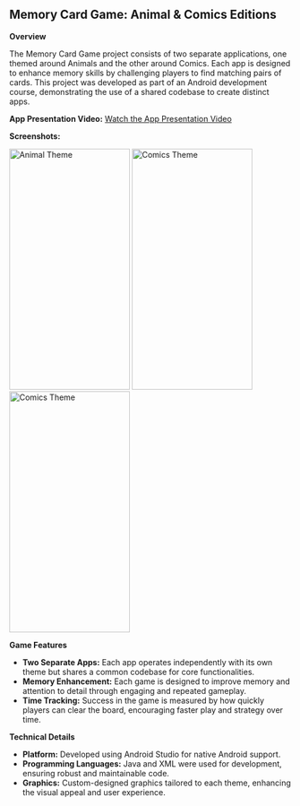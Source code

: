 <h2>Memory Card Game: Animal & Comics Editions </h2>

<p><strong>Overview</strong></p>
<p>The Memory Card Game project consists of two separate applications, one themed around Animals and the other around Comics. Each app is designed to enhance memory skills by challenging players to find matching pairs of cards. This project was developed as part of an Android development course, demonstrating the use of a shared codebase to create distinct apps.</p>

<p><strong>App Presentation Video:</strong>
<a href="https://www.youtube.com/watch?v=TETSWUxY5ZE">Watch the App Presentation Video</a>
</p>



<p><strong>Screenshots:</strong></p>
<img src="https://github.com/Noam0/MultiMemoryCardGame/assets/101128914/8ee2ed18-1e92-4591-b238-dc1eb7b2f95b" alt="Animal Theme" width="215" height="430">
<img src="https://github.com/Noam0/MultiMemoryCardGame/assets/101128914/b11cc7b8-bbc8-4be8-a7d8-9e87ae7b0c2e" alt="Comics Theme" width="215" height="430">
<img src="https://github.com/Noam0/MultiMemoryCardGame/assets/101128914/912e6679-97b4-40b2-b79b-79a3b42e3e6a" alt="Comics Theme" width="215" height="430">

<p><strong>Game Features</strong></p>
<ul>
  <li><strong>Two Separate Apps:</strong> Each app operates independently with its own theme but shares a common codebase for core functionalities.</li>
  <li><strong>Memory Enhancement:</strong> Each game is designed to improve memory and attention to detail through engaging and repeated gameplay.</li>
  <li><strong>Time Tracking:</strong> Success in the game is measured by how quickly players can clear the board, encouraging faster play and strategy over time.</li>
</ul>

<p><strong>Technical Details</strong></p>
<ul>
  <li><strong>Platform:</strong> Developed using Android Studio for native Android support.</li>
  <li><strong>Programming Languages:</strong> Java and XML were used for development, ensuring robust and maintainable code.</li>
  <li><strong>Graphics:</strong> Custom-designed graphics tailored to each theme, enhancing the visual appeal and user experience.</li>
</ul>
